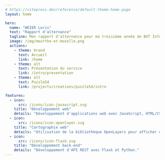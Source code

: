 ```yaml
---
# https://vitepress.dev/reference/default-theme-home-page
layout: home

hero:
  name: "WEIER Loris"
  text: "Rapport d'alternance"
  tagline: Mon rapport d'alternance pour ma troisième année de BUT Informatique
  image: /img/meurthe-et-moselle.png
  actions:
    - theme: brand
      text: Accueil
      link: /home
    - theme: alt
      text: Présentation du service
      link: /intro/presentation
    - theme: alt
      text: Puzzle54
      link: /projects/creations/puzzle54/intro

features:
  - icon:
      src: /icons/icon-javascript.svg
    title: "Développement web"
    details: "Développement d'applications web avec JavaScript, HTML/CSS et Vue.js."
  - icon:
      src: /icons/icon-openlayer.svg
    title: "Cartographie web"
    details: "Utilisation de la bibliothèque OpenLayers pour afficher des cartes interactives."
  - icon:
      src: /icons/icon-flask.svg
    title: "Développement back-end"
    details: "Développement d'API REST avec Flask et Python."
---
```


